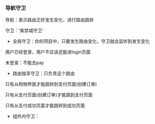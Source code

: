 ### 导航守卫

导航：表示路由正好发生变化，进行路由跳转

守卫：'紫禁城守卫'

+ 全局守卫：你的项目中，只要发生路由变化，守卫就会监听到发生变化

用户已经登录，用户不应该还能进login页面

未登录：不能去pay

+ 路由独享守卫：只负责这个路由

只有从购物界面才能跳转到支付页面(创建订单)

只有从支付页面(创建订单)才能跳到支付页面

只有从支付成功页面才能跳转到成功页面

+ 组件内守卫：

